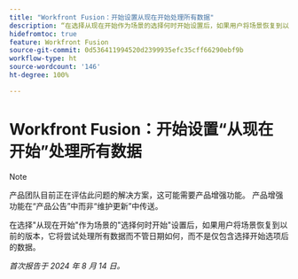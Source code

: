 ```yaml
---
title: "Workfront Fusion：开始设置从现在开始处理所有数据"
description: “在选择从现在开始作为场景的选择何时开始设置后，如果用户将场景恢复到以前的版本，它将尝试处理所有数据而不管日期如何，而不是仅包含选择开始选项后的数据。”
hidefromtoc: true
feature: Workfront Fusion
source-git-commit: 0d536411994520d2399935efc35cff66290ebf9b
workflow-type: ht
source-wordcount: '146'
ht-degree: 100%

---
```



# Workfront Fusion：开始设置“从现在开始”处理所有数据

>[!NOTE]
>
>产品团队目前正在评估此问题的解决方案，这可能需要产品增强功能。 产品增强功能在“产品公告”中而非“维护更新”中传送。

在选择&quot;从现在开始&quot;作为场景的&quot;选择何时开始&quot;设置后，如果用户将场景恢复到以前的版本，它将尝试处理所有数据而不管日期如何，而不是仅包含选择开始选项后的数据。

_首次报告于 2024 年 8 月 14 日。_
